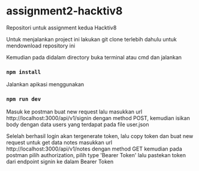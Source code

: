 # assignment2-hacktiv8
Repositori untuk assignment kedua Hacktiv8

Untuk menjalankan project ini lakukan git clone terlebih dahulu untuk mendownload repository ini

Kemudian pada didalam directory buka terminal atau cmd dan jalankan 
### `npm install`

Jalankan apikasi menggunakan 
### `npm run dev`

Masuk ke postman buat new request lalu masukkan url http://localhost:3000/api/v1/signin dengan method POST, kemudian isikan body dengan data users yang terdapat pada file user.json

Selelah berhasil login akan tergenerate token, lalu copy token dan buat new request untuk get data notes masukkan url http://localhost:3000/api/v1/notes dengan method GET kemudian pada postman pilih authorization, pilih type 'Bearer Token' lalu pastekan token dari endpoint signin ke dalam Bearer Token
